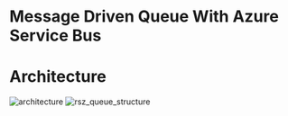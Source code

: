 # Message Driven Queue With Azure Service Bus
# Architecture
![architecture](https://github.com/gunesgultekin/MessageDrivenQueueArchitecture_AzureServiceBus/assets/126399958/3a8325a4-b9bf-493a-8919-04d2ac8a9329)
![rsz_queue_structure](https://github.com/gunesgultekin/MessageDrivenQueueArchitecture_AzureServiceBus/assets/126399958/371634a0-817c-474d-ad9b-9b45aa87912d)
